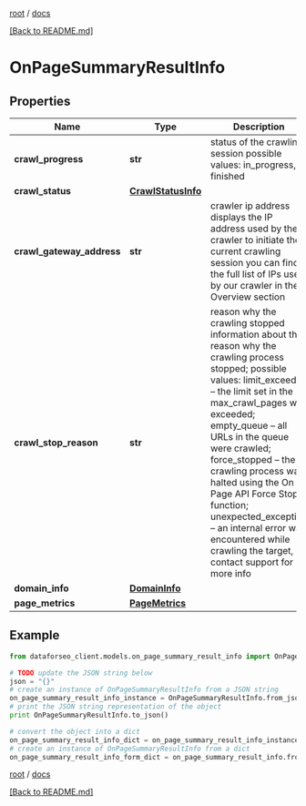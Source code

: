 [root](./../ "root") / [docs](./ "docs")

[[Back to README.md]](./../README.md "[Back to README.md]")

# OnPageSummaryResultInfo

## Properties

Name | Type | Description | Notes
------------ | ------------- | ------------- | -------------
**crawl_progress** | **str** | status of the crawling session possible values: in_progress, finished | [optional]
**crawl_status** | [**CrawlStatusInfo**](CrawlStatusInfo.md) |  | [optional]
**crawl_gateway_address** | **str** | crawler ip address displays the IP address used by the crawler to initiate the current crawling session you can find the full list of IPs used by our crawler in the Overview section | [optional]
**crawl_stop_reason** | **str** | reason why the crawling stopped information about the reason why the crawling process stopped; possible values: limit_exceeded – the limit set in the max_crawl_pages was exceeded; empty_queue – all URLs in the queue were crawled; force_stopped – the crawling process was halted using the On Page API Force Stop function; unexpected_exception – an internal error was encountered while crawling the target, contact support for more info | [optional]
**domain_info** | [**DomainInfo**](DomainInfo.md) |  | [optional]
**page_metrics** | [**PageMetrics**](PageMetrics.md) |  | [optional]

## Example

```python
from dataforseo_client.models.on_page_summary_result_info import OnPageSummaryResultInfo

# TODO update the JSON string below
json = "{}"
# create an instance of OnPageSummaryResultInfo from a JSON string
on_page_summary_result_info_instance = OnPageSummaryResultInfo.from_json(json)
# print the JSON string representation of the object
print OnPageSummaryResultInfo.to_json()

# convert the object into a dict
on_page_summary_result_info_dict = on_page_summary_result_info_instance.to_dict()
# create an instance of OnPageSummaryResultInfo from a dict
on_page_summary_result_info_form_dict = on_page_summary_result_info.from_dict(on_page_summary_result_info_dict)
```

  

[root](./../ "root") / [docs](./ "docs")

[[Back to README.md]](./../README.md "[Back to README.md]")